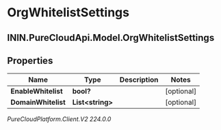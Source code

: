 # OrgWhitelistSettings

## ININ.PureCloudApi.Model.OrgWhitelistSettings

## Properties

|Name | Type | Description | Notes|
|------------ | ------------- | ------------- | -------------|
| **EnableWhitelist** | **bool?** |  | [optional] |
| **DomainWhitelist** | **List&lt;string&gt;** |  | [optional] |



_PureCloudPlatform.Client.V2 224.0.0_
